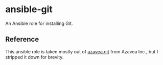 # ansible-git

An Ansible role for installing Git.
## Reference

This ansible role is taken mostly out of [azavea.git](https://github.com/azavea/ansible-git.git) from Azavea Inc., but I stripped it down for brevity.